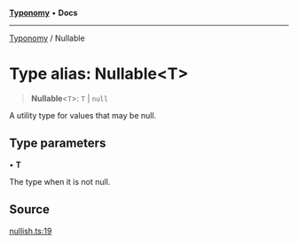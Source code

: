 [**Typonomy**](../README.md) • **Docs**

***

[Typonomy](../globals.md) / Nullable

# Type alias: Nullable\<T\>

> **Nullable**\<`T`\>: `T` \| `null`

A utility type for values that may be null.

## Type parameters

• **T**

The type when it is not null.

## Source

[nullish.ts:19](https://github.com/softcraft-development/typonomy/blob/16e8ada4ce77ce01fea3d62ce7f81f8090c6d1b6/src/nullish.ts#L19)
